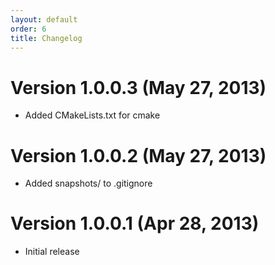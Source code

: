 ```yaml
---
layout: default
order: 6
title: Changelog
---
```

# Version 1.0.0.3 (May 27, 2013)

* Added CMakeLists.txt for cmake

# Version 1.0.0.2 (May 27, 2013)

* Added snapshots/ to .gitignore

# Version 1.0.0.1 (Apr 28, 2013)

* Initial release